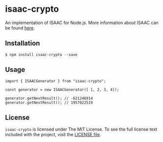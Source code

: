 # isaac-crypto

An implementation of ISAAC for Node.js. More information about ISAAC can be found [here](http://burtleburtle.net/bob/rand/isaacafa.html).

## Installation

    $ npm install isaac-crypto --save

## Usage

    import { ISAACGenerator } from "isaac-crypto";

    const generator = new ISAACGenerator([ 1, 2, 3, 4]);

    generator.getNextResult(); // -621246914
    generator.getNextResult(); // 1957022519

## License

`isaac-crypto` is licensed under The MIT License. To see the full license text included with the project, visit the [LICENSE file](/LICENSE).
